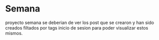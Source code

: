 # Semana
proyecto semana
se deberian de ver los post que se crearon y han sido creados filtados por tags
inicio de sesion para poder visualizar estos mismos. 
